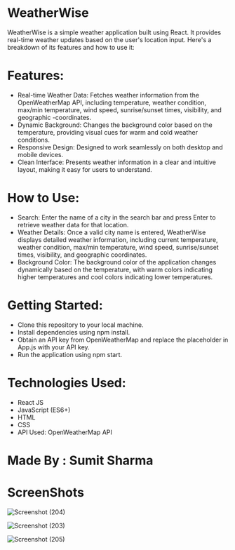 # WeatherWise

WeatherWise is a simple weather application built using React. It provides real-time weather updates based on the user's location input. Here's a breakdown of its features and how to use it:

# Features:

- Real-time Weather Data: Fetches weather information from the OpenWeatherMap API, including temperature, weather condition, max/min temperature, wind speed, sunrise/sunset times, visibility, and geographic -coordinates.
- Dynamic Background: Changes the background color based on the temperature, providing visual cues for warm and cold weather conditions.
- Responsive Design: Designed to work seamlessly on both desktop and mobile devices.
- Clean Interface: Presents weather information in a clear and intuitive layout, making it easy for users to understand.
# How to Use:

- Search: Enter the name of a city in the search bar and press Enter to retrieve weather data for that location.
- Weather Details: Once a valid city name is entered, WeatherWise displays detailed weather information, including current temperature, weather condition, max/min temperature, wind speed, sunrise/sunset times, visibility, and geographic coordinates.
- Background Color: The background color of the application changes dynamically based on the temperature, with warm colors indicating higher temperatures and cool colors indicating lower temperatures.
# Getting Started:

- Clone this repository to your local machine.
- Install dependencies using npm install.
- Obtain an API key from OpenWeatherMap and replace the placeholder in App.js with your API key.
- Run the application using npm start.
# Technologies Used:

- React JS
- JavaScript (ES6+)
- HTML
- CSS
- API Used: OpenWeatherMap API
# Made By : Sumit Sharma
# ScreenShots 

![Screenshot (204)](https://github.com/SumitSharma2000/WeatherWise/assets/94536005/effafaa2-d467-4711-81f6-2bbb412a55dc)

![Screenshot (203)](https://github.com/SumitSharma2000/WeatherWise/assets/94536005/3ba1a46f-4393-4efa-9858-2c3fdaa763b6)

![Screenshot (205)](https://github.com/SumitSharma2000/WeatherWise/assets/94536005/2c685184-282a-419c-bc86-100f344867e5)

